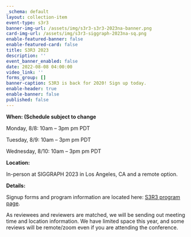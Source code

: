 ```yaml
---
_schema: default
layout: collection-item
event-type: s3r3
banner-img-url: /assets/img/s3r3-s3r3-2023na-banner.png
card-img-url: /assets/img/s3r3-siggraph-2023na-sq.png
enable-featured-banner: false
enable-featured-card: false
title: S3R3 2023
description: ''
event_banner_enabled: false
date: 2022-08-08 04:00:00
video_link: ''
forms_group: []
banner-caption: S3R3 is back for 2020! Sign up today.
enable-header: true
enable-banner: false
published: false
---
```

**When: (Schedule subject to change**

Monday, 8/8: 10am – 3pm pm PDT

Tuesday, 8/9: 10am – 3pm pm PDT

Wednesday, 8/10: 10am – 3pm pm PDT

**Location:**

In-person at SIGGRAPH 2023 in Los Angeles, CA and a remote option.

**Details:**

Signup forms and program information are located here: [S3R3 program page]().

As reviewees and reviewers are matched, we will be sending out meeting time and location information. We have limited space this year, and some reviews will be remote/zoom even if you are attending the conference.
